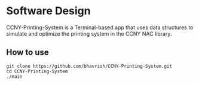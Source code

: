 # Software Design

CCNY-Printing-System is a Terminal-based app that uses data structures to simulate and optimize the printing system in the CCNY NAC library.

## How to use

```
git clone https://github.com/bhavrish/CCNY-Printing-System.git
cd CCNY-Printing-System
./main
```
